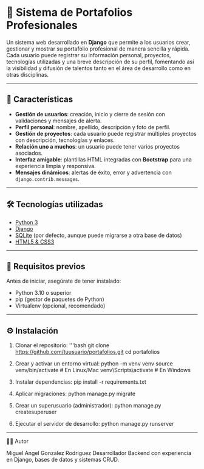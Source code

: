 # 📂 Sistema de Portafolios Profesionales

Un sistema web desarrollado en **Django** que permite a los usuarios crear, gestionar y mostrar su portafolio profesional de manera sencilla y rápida. Cada usuario puede registrar su información personal, proyectos, tecnologías utilizadas y una breve descripción de su perfil, fomentando así la visibilidad y difusión de talentos tanto en el área de desarrollo como en otras disciplinas.

---

## 🚀 Características

- **Gestión de usuarios**: creación, inicio y cierre de sesión con validaciones y mensajes de alerta.
- **Perfil personal**: nombre, apellido, descripción y foto de perfil.
- **Gestión de proyectos**: cada usuario puede registrar múltiples proyectos con descripción, tecnologías y enlaces.
- **Relación uno a muchos**: un usuario puede tener varios proyectos asociados.
- **Interfaz amigable**: plantillas HTML integradas con **Bootstrap** para una experiencia limpia y responsiva.
- **Mensajes dinámicos**: alertas de éxito, error y advertencia con `django.contrib.messages`.

---

## 🛠️ Tecnologías utilizadas

- [Python 3](https://www.python.org/)  
- [Django](https://www.djangoproject.com/)  
- [SQLite](https://www.sqlite.org/) (por defecto, aunque puede migrarse a otra base de datos)  
- [HTML5 & CSS3](https://developer.mozilla.org/es/docs/Web)  

---

## 📌 Requisitos previos

Antes de iniciar, asegúrate de tener instalado:

- Python 3.10 o superior  
- pip (gestor de paquetes de Python)  
- Virtualenv (opcional, recomendado)  

---

## ⚙️ Instalación

1. Clonar el repositorio:
   '''bash
   git clone https://github.com/tuusuario/portafolios.git
   cd portafolios
   
3. Crear y activar un entorno virtual:
   python -m venv venv
   source venv/bin/activate   # En Linux/Mac
   venv\Scripts\activate      # En Windows
   
5. Instalar dependencias:
   pip install -r requirements.txt
   
7. Aplicar migraciones:
   python manage.py migrate
   
9. Crear un superusuario (administrador):
   python manage.py createsuperuser
   
11. Ejecutar el servidor de desarrollo:
   python manage.py runserver
   
---

👨‍💻 Autor

Miguel Angel Gonzalez Rodriguez
Desarrollador Backend con experiencia en Django, bases de datos y sistemas CRUD.
